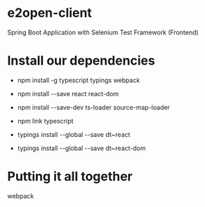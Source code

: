 # e2open-client
Spring Boot Application with Selenium Test Framework (Frontend)

# Install our dependencies
- npm install -g typescript typings webpack

- npm install --save react react-dom

- npm install --save-dev ts-loader source-map-loader

- npm link typescript
- typings install --global --save dt~react

- typings install --global --save dt~react-dom

# Putting it all together
webpack